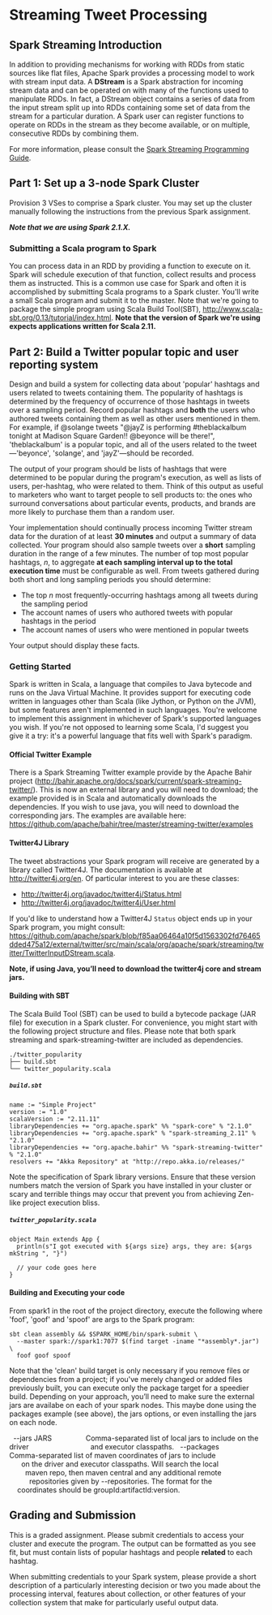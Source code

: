 # Streaming Tweet Processing

## Spark Streaming Introduction

In addition to providing mechanisms for working with RDDs from static sources like flat files, Apache Spark provides a processing model to work with stream input data. A **DStream** is a Spark abstraction for incoming stream data and can be operated on with many of the functions used to manipulate RDDs. In fact, a DStream object contains a series of data from the input stream split up into RDDs containing some set of data from the stream for a particular duration. A Spark user can register functions to operate on RDDs in the stream as they become available, or on multiple, consecutive RDDs by combining them.


For more information, please consult the [Spark Streaming Programming Guide](https://spark.apache.org/docs/latest/streaming-programming-guide.html).

## Part 1: Set up a 3-node Spark Cluster

Provision 3 VSes to comprise a Spark cluster. You may set up the cluster manually following the instructions from the previous Spark assignment.

***Note that we are using Spark 2.1.X.***

### Submitting a Scala program to Spark
You can process data in an RDD by providing a function to execute on it. Spark will schedule execution of that function, collect results and process them as instructed. This is a common use case for Spark and often it is accomplished by submitting Scala programs to a Spark cluster. You'll write a small Scala program and submit it to the master. Note that we're going to package the simple program using Scala Build Tool(SBT), http://www.scala-sbt.org/0.13/tutorial/index.html. **Note that the version of Spark we're using expects applications written for Scala 2.11.**


## Part 2: Build a Twitter popular topic and user reporting system

Design and build a system for collecting data about 'popular' hashtags and users related to tweets containing them. The popularity of hashtags is determined by the frequency of occurrence of those hashtags in tweets over a sampling period. Record popular hashtags and **both** the users who authored tweets containing them as well as other users mentioned in them. For example, if @solange tweets "@jayZ is performing #theblackalbum tonight at Madison Square Garden!! @beyonce will be there!", 'theblackalbum' is a popular topic, and all of the users related to the tweet—'beyonce', 'solange', and 'jayZ'—should be recorded.

The output of your program should be lists of hashtags that were determined to be popular during the program's execution, as well as lists of users, per-hashtag, who were related to them. Think of this output as useful to marketers who want to target people to sell products to: the ones who surround conversations about particular events, products, and brands are more likely to purchase them than a random user.

Your implementation should continually process incoming Twitter stream data for the duration of at least **30 minutes** and output a summary of data collected. Your program should also sample tweets over a **short** sampling duration in the range of a few minutes. The number of top most popular hashtags, _n_, to aggregate **at each sampling interval up to the total execution time** must be configurable as well. From tweets gathered during both short and long sampling periods you should determine:

- The top _n_ most frequently-occurring hashtags among all tweets during the sampling period
- The account names of users who authored tweets with popular hashtags in the period
- The account names of users who were mentioned in popular tweets

Your output should display these facts.

### Getting Started

Spark is written in Scala, a language that compiles to Java bytecode and runs on the Java Virtual Machine. It provides support for executing code written in languages other than Scala (like Jython, or Python on the JVM), but some features aren't implemented in such languages. You're welcome to implement this assignment in whichever of Spark's supported languages you wish. If you're not opposed to learning some Scala, I'd suggest you give it a try: it's a powerful language that fits well with Spark's paradigm.

#### Official Twitter Example

There is a Spark Streaming Twitter example provide by the Apache Bahir project (http://bahir.apache.org/docs/spark/current/spark-streaming-twitter/).  This is now an external library and you will need to download; the example provided is in Scala and automatically downloads the dependencies.  If you wish to use java, you will need to download the corresponding jars. The examples are available here: https://github.com/apache/bahir/tree/master/streaming-twitter/examples



#### Twitter4J Library

The tweet abstractions your Spark program will receive are generated by a library called Twitter4J. The documentation is available at http://twitter4j.org/en. Of particular interest to you are these classes:

* http://twitter4j.org/javadoc/twitter4j/Status.html
* http://twitter4j.org/javadoc/twitter4j/User.html

If you'd like to understand how a Twitter4J `Status` object ends up in your Spark program, you might consult: https://github.com/apache/spark/blob/f85aa06464a10f5d1563302fd76465dded475a12/external/twitter/src/main/scala/org/apache/spark/streaming/twitter/TwitterInputDStream.scala.

**Note, if using Java, you’ll need to download the twitter4j core and stream jars.**

#### Building with SBT

The Scala Build Tool (SBT) can be used to build a bytecode package (JAR file) for execution in a Spark cluster.  For convenience, you might start with the following project structure and files.  Please note that both spark streaming and spark-streaming-twitter are included as dependencies.


    ./twitter_popularity
    ├── build.sbt
    └── twitter_popularity.scala

##### `build.sbt`

    name := "Simple Project"
    version := "1.0"
    scalaVersion := "2.11.11"
    libraryDependencies += "org.apache.spark" %% "spark-core" % "2.1.0"
    libraryDependencies += "org.apache.spark" % "spark-streaming_2.11" % "2.1.0"
    libraryDependencies += "org.apache.bahir" %% "spark-streaming-twitter" % "2.1.0"
    resolvers += "Akka Repository" at "http://repo.akka.io/releases/"

Note the specification of Spark library versions. Ensure that these version numbers match the version of Spark you have installed in your cluster or scary and terrible things may occur that prevent you from achieving Zen-like project execution bliss.


##### `twitter_popularity.scala`

    object Main extends App {
      println(s"I got executed with ${args size} args, they are: ${args mkString ", "}")

      // your code goes here
    }

#### Building and Executing your code

From spark1 in the root of the project directory, execute the following where 'foof', 'goof' and 'spoof' are args to the Spark program:

    sbt clean assembly && $SPARK_HOME/bin/spark-submit \
      --master spark://spark1:7077 $(find target -iname "*assembly*.jar") \
      foof goof spoof

Note that the 'clean' build target is only necessary if you remove files or dependencies from a project; if you've merely changed or added files previously built, you can execute only the package target for a speedier build.  Depending on your approach, you’ll need to make sure the external jars are availabe on each of your spark nodes.  This maybe done using the packages example (see above), the jars options, or even installing the jars on each node.

  --jars JARS                 Comma-separated list of local jars to include on the driver
                              and executor classpaths.
  --packages                  Comma-separated list of maven coordinates of jars to include
                              on the driver and executor classpaths. Will search the local
                              maven repo, then maven central and any additional remote
                              repositories given by --repositories. The format for the
                              coordinates should be groupId:artifactId:version.



## Grading and Submission

This is a graded assignment. Please submit credentials to access your cluster and execute the program. The output can be formatted as you see fit, but must contain lists of popular hashtags and people __related__ to each hashtag.

When submitting credentials to your Spark system, please provide a short description of a particularly interesting decision or two you made about the processing interval, features about collection, or other features of your collection system that make for particularly useful output data.
